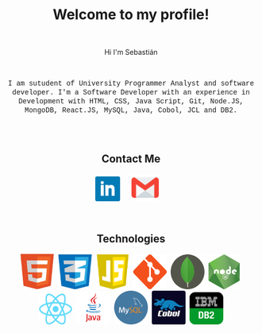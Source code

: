 <h1 align="center">Welcome to my profile!</h1>
<br/>

 <p align="center">Hi I'm Sebastián</p>
<br/>
  
<p align="center"> 
  <font face="courier new">I am sutudent of University Programmer Analyst and software developer. I'm a Software Developer with an experience in Development with HTML, CSS, Java Script, Git, Node.JS, MongoDB, React.JS, MySQL, Java, Cobol, JCL and DB2.</font>
</p>

<br><br>
<h2 align="center"> Contact Me </h2>
<p align="center">
  <a target="_blank"href="https://www.linkedin.com/in/juan-sebastian-sassone-b85155219/"><img src="images/linkedin.png" width="50" height="50" /></a>&nbsp; &nbsp; &nbsp; 
  <a target="_blank"href="mailto:sassonejuansebastian@gmail.com"><img src="images/gmail (1).png" width="55" height="55" /></a>&nbsp;&nbsp;&nbsp;&nbsp;
</p>
<br/>

  <h2 align="center">Technologies</h2>
<p align="center">
  <img src="images/logohtml.png" width="68" height="71" />&nbsp;
<img src="images/logocss.png" width="68" height="70" />&nbsp; 
<img src="images/logojs.png" width="68" height="70" />&nbsp;
<img src="images/logogit.png" width="68" height="70" />&nbsp;
<img src="images/logomongo.png" width="68" height="70" />&nbsp;
<img src="images/logonode.png" width="63" height="70" />&nbsp;
<img src="images/logoreact.png" width="68" height="62" />&nbsp;
<img src="images/logojava.png" width="68" height="68" />&nbsp;
<img src="images/logomysql.png" width="68" height="68" />&nbsp;
<img src="images/logocobol.png" width="68" height="68" />&nbsp;
<img src="images/logodb2.png" width="68" height="65" 
</p>
<br/>
